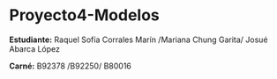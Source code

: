 # Proyecto4-Modelos

__Estudiante:__ Raquel Sofía Corrales Marín /Mariana Chung Garita/ Josué Abarca López

__Carné:__ B92378 /B92250/ B80016
